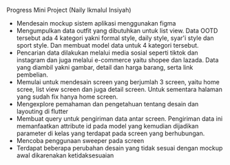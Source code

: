 Progress Mini Project (Naily Ikmalul Insiyah)
- Mendesain mockup sistem aplikasi menggunakan figma
- Mengumpulkan data outfit yang dibutuhkan untuk list view. Data OOTD tersebut ada 4 kategori yakni formal style, daily style, syar'i style dan sport style. Dan membuat model data untuk 4 kategori tersebut.
- Pencarian data dilakukan melalui media sosial seperti tiktok dan instagram dan juga melalui e-commerce yaitu shopee dan lazada. Data yang diambil yakni gambar, detail dan harga barang, serta link pembelian.
- Memulai untuk mendesain screen yang berjumlah 3 screen, yaitu home scree, list view screen dan juga detail screen. Untuk sementara halaman yang sudah fix hanya home screen.
- Mengexplore pemahaman dan pengetahuan tentang desain dan layouting di flutter
- Membuat query untuk pengiriman data antar screen. Pengiriman data ini memanfaatkan attribute id pada model yang kemudian dijadikan parameter di kelas yang terdapat pada screen yang berhubungan.
- Mencoba penggunaan sweeper pada screen
- Terdapat beberapa perubahan desain yang tidak sesuai dengan mockup awal dikarenakan ketidaksesuaian
